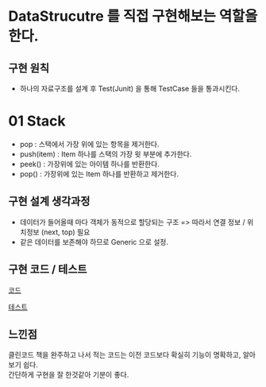 # DataStrucutre 를 직접 구현해보는 역할을 한다.

## 구현 원칙

- 하나의 자료구조를 설계 후 Test(Junit) 을 통해 TestCase 들을 통과시킨다. 

# 01 Stack

- pop : 스택에서 가장 위에 있는 항목을 제거한다.
- push(item) : Item 하나를 스택의 가장 윗 부분에 추가한다.
- peek() : 가장위에 있는 아이템 하나를 반환한다.
- pop() : 가장위에 있는 Item 하나를 반환하고 제거한다.

## 구현 설계 생각과정

- 데이터가 들어올때 마다 객체가 동적으로 할당되는 구조 => 따라서 연결 정보 / 위치정보 (next, top) 필요
- 같은 데이터를 보존해야 하므로 Generic 으로 설정.

## 구현 코드 / 테스트 

[코드](./src/Stack.java)

[테스트](./test/StackTest.java)

## 느낀점

클린코드 책을 완주하고 나서 적는 코드는 이전 코드보다 확실히 기능이 명확하고, 알아보기 쉽다. <br>
간단하게 구현을 잘 한것같아 기분이 좋다. 
